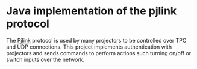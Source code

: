# Java implementation of the pjlink protocol
The [Pjlink](https://pjlink.jbmia.or.jp/english/) protocol is used by many projectors to be controlled over TPC and UDP connections.
This project implements authentication with projectors and sends commands to perform actions such turning on/off or switch inputs over the network.
